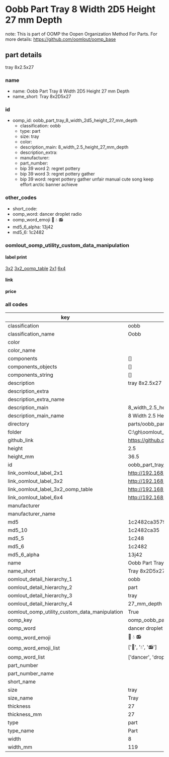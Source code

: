 # Oobb Part Tray 8 Width 2D5 Height 27 mm Depth  

note: This is part of OOMP the Oopen Organization Method For Parts. For more details: https://github.com/oomlout/oomp_base

##  part details
  



tray 8x2.5x27



### name
* name: Oobb Part Tray 8 Width 2D5 Height 27 mm Depth
* name_short: Tray 8x2D5x27 
### id
* oomp_id: oobb_part_tray_8_width_2d5_height_27_mm_depth
  * classification: oobb
  * type: part
  * size: tray
  * color: 
  * description_main: 8_width_2.5_height_27_mm_depth
  * description_extra: 
  * manufacturer: 
  * part_number: 
  * bip 39 word 2: regret pottery
  * bip 39 word 3: regret pottery gather
  * bip 39 word: regret pottery gather unfair manual cute song keep effort arctic banner achieve

### other_codes
* short_code: 
* oomp_word: dancer droplet radio
* oomp_word_emoji :dancer: :droplet: :radio:
* md5_6_alpha: 13j42
* md5_6: 1c2482






### oomlout_oomp_utility_custom_data_manipulation
#### label print
[3x2](http://192.168.1.245:1112/?label=oomp%2013j42)
[3x2_oomp_table](http://192.168.1.108:1112/?label=oomp%2013j42)
[2x1](http://192.168.1.242:1112/?label=oomp%2013j42)
[6x4](http://192.168.1.55:1112/?label=oomp%2013j42)    

#### link

                              

#### price







### all codes 
| key | value |  
| --- | --- |  
| classification | oobb |  
| classification_name | Oobb |  
| color |  |  
| color_name |  |  
| components | [] |  
| components_objects | [] |  
| components_string | [] |  
| description | tray 8x2.5x27 |  
| description_extra |  |  
| description_extra_name |  |  
| description_main | 8_width_2.5_height_27_mm_depth |  
| description_main_name | 8 Width 2.5 Height 27 mm Depth |  
| directory | parts/oobb_part_tray_8_width_2d5_height_27_mm_depth |  
| folder | C:\gh\oomlout_oobb_version_4_generated_parts\parts\oobb_part_tray_8_width_2d5_height_27_mm_depth |  
| github_link | https://github.com/oomlout/oomlout_oomp_part_src/tree/main/parts/oobb_part_tray_8_width_2d5_height_27_mm_depth |  
| height | 2.5 |  
| height_mm | 36.5 |  
| id | oobb_part_tray_8_width_2d5_height_27_mm_depth |  
| link_oomlout_label_2x1 | http://192.168.1.242:1112/?label=oomp%2013j42 |  
| link_oomlout_label_3x2 | http://192.168.1.245:1112/?label=oomp%2013j42 |  
| link_oomlout_label_3x2_oomp_table | http://192.168.1.108:1112/?label=oomp%2013j42 |  
| link_oomlout_label_6x4 | http://192.168.1.55:1112/?label=oomp%2013j42 |  
| manufacturer |  |  
| manufacturer_name |  |  
| md5 | 1c2482ca3579d9e4dac3bed0c0ea3da5 |  
| md5_10 | 1c2482ca35 |  
| md5_5 | 1c248 |  
| md5_6 | 1c2482 |  
| md5_6_alpha | 13j42 |  
| name | Oobb Part Tray 8 Width 2D5 Height 27 mm Depth |  
| name_short | Tray 8x2D5x27  |  
| oomlout_detail_hierarchy_1 | oobb |  
| oomlout_detail_hierarchy_2 | part |  
| oomlout_detail_hierarchy_3 | tray |  
| oomlout_detail_hierarchy_4 | 27_mm_depth |  
| oomlout_oomp_utility_custom_data_manipulation | True |  
| oomp_key | oomp_oobb_part_tray_8_width_2d5_height_27_mm_depth |  
| oomp_word | dancer droplet radio |  
| oomp_word_emoji | :dancer: :droplet: :radio: |  
| oomp_word_emoji_list | [':dancer:', ':droplet:', ':radio:'] |  
| oomp_word_list | ['dancer', 'droplet', 'radio'] |  
| part_number |  |  
| part_number_name |  |  
| short_name |  |  
| size | tray |  
| size_name | Tray |  
| thickness | 27 |  
| thickness_mm | 27 |  
| type | part |  
| type_name | Part |  
| width | 8 |  
| width_mm | 119 |  
